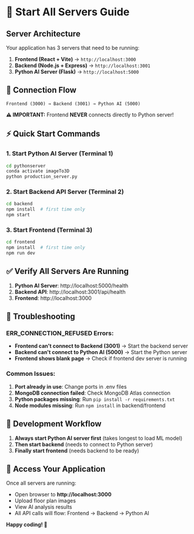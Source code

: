 # 🚀 Start All Servers Guide

## **Server Architecture**

Your application has 3 servers that need to be running:

1. **Frontend (React + Vite)** → `http://localhost:3000`
2. **Backend (Node.js + Express)** → `http://localhost:3001`  
3. **Python AI Server (Flask)** → `http://localhost:5000`

## **🔄 Connection Flow**

```
Frontend (3000) → Backend (3001) → Python AI (5000)
```

**⚠️ IMPORTANT:** Frontend **NEVER** connects directly to Python server!

## **⚡ Quick Start Commands**

### **1. Start Python AI Server** (Terminal 1)
```bash
cd pythonserver
conda activate imageTo3D
python production_server.py
```

### **2. Start Backend API Server** (Terminal 2)
```bash
cd backend
npm install  # first time only
npm start
```

### **3. Start Frontend** (Terminal 3)
```bash
cd frontend
npm install  # first time only
npm run dev
```

## **✅ Verify All Servers Are Running**

1. **Python AI Server**: http://localhost:5000/health
2. **Backend API**: http://localhost:3001/api/health
3. **Frontend**: http://localhost:3000

## **🐛 Troubleshooting**

### **ERR_CONNECTION_REFUSED Errors:**

- **Frontend can't connect to Backend (3001)** → Start the backend server
- **Backend can't connect to Python AI (5000)** → Start the Python server
- **Frontend shows blank page** → Check if frontend dev server is running

### **Common Issues:**

1. **Port already in use**: Change ports in .env files
2. **MongoDB connection failed**: Check MongoDB Atlas connection
3. **Python packages missing**: Run `pip install -r requirements.txt`
4. **Node modules missing**: Run `npm install` in backend/frontend

## **🎯 Development Workflow**

1. **Always start Python AI server first** (takes longest to load ML model)
2. **Then start backend** (needs to connect to Python server)
3. **Finally start frontend** (needs backend to be ready)

## **📱 Access Your Application**

Once all servers are running:
- Open browser to **http://localhost:3000**
- Upload floor plan images
- View AI analysis results
- All API calls will flow: Frontend → Backend → Python AI

**Happy coding! 🎉**
